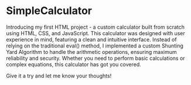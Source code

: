 # SimpleCalculator
Introducing my first HTML project - a custom calculator built from scratch using HTML, CSS, and JavaScript. 
This calculator was designed with user experience in mind, featuring a clean and intuitive interface. 
Instead of relying on the traditional eval() method, I implemented a custom Shunting Yard Algorithm to handle the arithmetic operations, 
ensuring maximum reliability and security. 
Whether you need to perform basic calculations or complex equations, this calculator has got you covered. 

Give it a try and let me know your thoughts!
